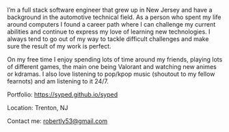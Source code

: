 I’m a full stack software engineer that grew up in New Jersey and have a background in the automotive technical field. As a person who spent my life around computers I found a career path where I can challenge my current abilities and continue to express my love of learning new technologies. I always tend to go out of my way to tackle difficult challenges and make sure the result of my work is perfect. 

On my free time I enjoy spending lots of time around my friends, playing lots of different games, the main one being Valorant and watching new animes or kdramas. I also love listening to pop/kpop music (shoutout to my fellow fearnots) and am listening to it 24/7.

Portfolio:
https://syped.github.io/syped

Location:
Trenton, NJ

Contact me:
robertly53@gmail.com
